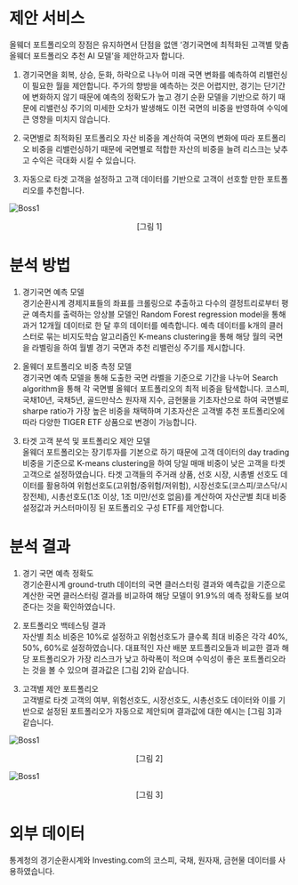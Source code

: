 # 제안 서비스
올웨더 포트폴리오의 장점은 유지하면서 단점을 없앤 ‘경기국면에 최적화된 고객별 맞춤 올웨더 포트폴리오 추천 AI 모델’을 제안하고자 합니다.

1. 경기국면을 회복, 상승, 둔화, 하락으로 나누어 미래 국면 변화를 예측하여 리밸런싱이 필요한 월을 제안합니다. 주가의 향방을 예측하는 것은 어렵지만, 경기는 단기간에 변화하지 않기 때문에 예측의 정확도가 높고 경기 순환 모델을 기반으로 하기 때문에 리밸런싱 주기의 미세한 오차가 발생해도 이전 국면의 비중을 반영하여 수익에 큰 영향을 미치지 않습니다.

2. 국면별로 최적화된 포트폴리오 자산 비중을 계산하여 국면의 변화에 따라 포트폴리오 비중을 리밸런싱하기 때문에 국면별로 적합한 자산의 비중을 늘려 리스크는 낮추고 수익은 극대화 시킬 수 있습니다.

3. 자동으로 타겟 고객을 설정하고 고객 데이터를 기반으로 고객이 선호할 만한 포트폴리오를 추천합니다.

<img title="그림 1" src="https://user-images.githubusercontent.com/67966414/135440664-f3b57393-b23b-41b1-8f26-3ca431f850f9.png" alt="Boss1" style="margin-left: auto; margin-right: auto; display: block"/>
<p align = "center">&#91;그림 1&#93;</p>

# 분석 방법
1. 경기국면 예측 모델  
경기순환시계 경제지표들의 좌표를 크롤링으로 추출하고 다수의 결정트리로부터 평균 예측치를 출력하는 앙상블 모델인 Random Forest regression model을 통해 과거 12개월 데이터로 한 달 후의 데이터를 예측합니다. 예측 데이터를 k개의 클러스터로 묶는 비지도학습 알고리즘인 K-means clustering을 통해 해당 월의 국면을 라벨링을 하여 월별 경기 국면과 추천 리밸런싱 주기를 제시합니다.

2. 올웨더 포트폴리오 비중 측정 모델  
경기국면 예측 모델을 통해 도출한 국면 라벨을 기준으로 기간을 나누어 Search algorithm을 통해 각 국면별 올웨더 포트폴리오의 최적 비중을 탐색합니다. 코스피, 국채10년, 국채5년, 골드만삭스 원자재 지수, 금현물을 기초자산으로 하여 국면별로 sharpe ratio가 가장 높은 비중을 채택하며 기초자산은 고객별 추천 포트폴리오에 따라 다양한 TIGER ETF 상품으로 변경이 가능합니다.

3. 타겟 고객 분석 및 포트폴리오 제안 모델  
올웨더 포트폴리오는 장기투자를 기본으로 하기 때문에 고객 데이터의 day trading 비중을 기준으로 K-means clustering을 하여 당일 매매 비중이 낮은 고객을 타겟 고객으로 설정하였습니다. 타겟 고객들의 주거래 상품, 선호 시장, 시총별 선호도 데이터를 활용하여 위험선호도(고위험/중위험/저위험), 시장선호도(코스피/코스닥/시장전체), 시총선호도(1조 이상, 1조 미만/선호 없음)를 계산하여 자산군별 최대 비중 설정값과 커스터마이징 된 포트폴리오 구성 ETF를 제안합니다.

# 분석 결과
1. 경기 국면 예측 정확도  
경기순환시계 ground-truth 데이터의 국면 클러스터링 결과와 예측값을 기준으로 계산한 국면 클러스터링 결과를 비교하여 해당 모델이 91.9%의 예측 정확도를 보여준다는 것을 확인하였습니다.

2. 포트폴리오 백테스팅 결과  
자산별 최소 비중은 10%로 설정하고 위험선호도가 클수록 최대 비중은 각각 40%, 50%, 60%로 설정하였습니다. 대표적인 자산 배분 포트폴리오들과 비교한 결과 해당 포트폴리오가 가장 리스크가 낮고 하락폭이 적으며 수익성이 좋은 포트폴리오라는 것을 볼 수 있으며 결과값은 [그림 2]와 같습니다.

3. 고객별 제안 포트폴리오  
고객별로 타겟 고객의 여부, 위험선호도, 시장선호도, 시총선호도 데이터와 이를 기반으로 설정된 포트폴리오가 자동으로 제안되며 결과값에 대한 예시는 [그림 3]과 같습니다.

<img title="그림 2" src="https://user-images.githubusercontent.com/67966414/135439284-32495b67-1006-4b8c-81f2-b86ce7f30b2f.png" alt="Boss1" style="margin-left: auto; margin-right: auto; display: block"/>
<p align = "center">&#91;그림 2&#93;</p>
<img title="그림 3" src="https://user-images.githubusercontent.com/67966414/135439292-a04e1f89-e749-41df-b374-e8c2f43ef256.png" alt="Boss1" style="margin-left: auto; margin-right: auto; display: block"/>
<p align = "center">&#91;그림 3&#93;</p>

# 외부 데이터 
통계청의 경기순환시계와 Investing.com의 코스피, 국채, 원자재, 금현물 데이터를 사용하였습니다.
